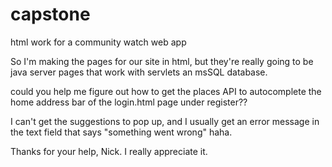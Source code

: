 # capstone
html work for a community watch web app

So I'm making the pages for our site in html, but they're really going to be java server pages that work with servlets an msSQL database. 

could you help me figure out how to get the places API to autocomplete the home address bar of the login.html page under register??

I can't get the suggestions to pop up, and I usually get an error message in the text field that says "something went wrong" haha. 

Thanks for your help, Nick. I really appreciate it. 

